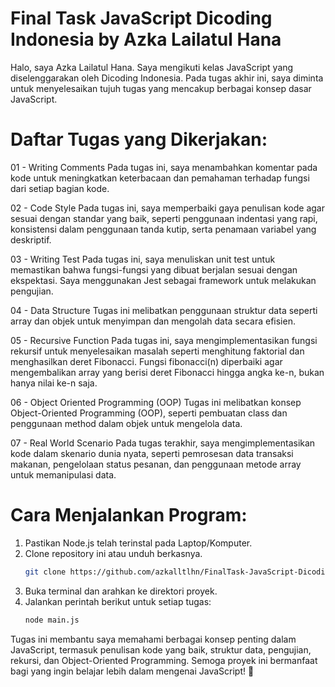 # Final Task JavaScript Dicoding Indonesia by Azka Lailatul Hana

Halo, saya Azka Lailatul Hana. Saya mengikuti kelas JavaScript yang diselenggarakan oleh Dicoding Indonesia. Pada tugas akhir ini, saya diminta untuk menyelesaikan tujuh tugas yang mencakup berbagai konsep dasar JavaScript.

# Daftar Tugas yang Dikerjakan:
01 - Writing Comments
Pada tugas ini, saya menambahkan komentar pada kode untuk meningkatkan keterbacaan dan pemahaman terhadap fungsi dari setiap bagian kode.

02 - Code Style
Pada tugas ini, saya memperbaiki gaya penulisan kode agar sesuai dengan standar yang baik, seperti penggunaan indentasi yang rapi, konsistensi dalam penggunaan tanda kutip, serta penamaan variabel yang deskriptif.

03 - Writing Test
Pada tugas ini, saya menuliskan unit test untuk memastikan bahwa fungsi-fungsi yang dibuat berjalan sesuai dengan ekspektasi. Saya menggunakan Jest sebagai framework untuk melakukan pengujian.

04 - Data Structure
Tugas ini melibatkan penggunaan struktur data seperti array dan objek untuk menyimpan dan mengolah data secara efisien.

05 - Recursive Function
Pada tugas ini, saya mengimplementasikan fungsi rekursif untuk menyelesaikan masalah seperti menghitung faktorial dan menghasilkan deret Fibonacci. Fungsi fibonacci(n) diperbaiki agar mengembalikan array yang berisi deret Fibonacci hingga angka ke-n, bukan hanya nilai ke-n saja.

06 - Object Oriented Programming (OOP)
Tugas ini melibatkan konsep Object-Oriented Programming (OOP), seperti pembuatan class dan penggunaan method dalam objek untuk mengelola data.

07 - Real World Scenario
Pada tugas terakhir, saya mengimplementasikan kode dalam skenario dunia nyata, seperti pemrosesan data transaksi makanan, pengelolaan status pesanan, dan penggunaan metode array untuk memanipulasi data.

# Cara Menjalankan Program:
1. Pastikan Node.js telah terinstal pada Laptop/Komputer.
2. Clone repository ini atau unduh berkasnya.
      ```bash
   git clone https://github.com/azkalltlhn/FinalTask-JavaScript-Dicoding-AzkaLailatul.git
4. Buka terminal dan arahkan ke direktori proyek.
5. Jalankan perintah berikut untuk setiap tugas:
   ```bash
   node main.js

Tugas ini membantu saya memahami berbagai konsep penting dalam JavaScript, termasuk penulisan kode yang baik, struktur data, pengujian, rekursi, dan Object-Oriented Programming. Semoga proyek ini bermanfaat bagi yang ingin belajar lebih dalam mengenai JavaScript! 🚀
